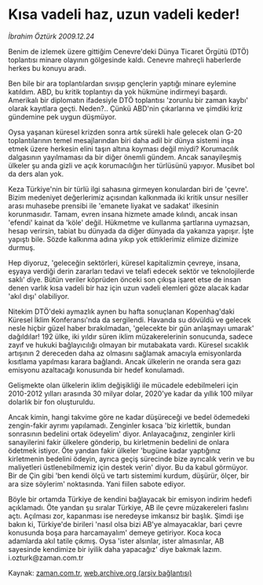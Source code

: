 # Kısa vadeli haz, uzun vadeli keder!

*İbrahim Öztürk 2009.12.24*

<tr><td class="metin" colspan="2" style="padding-top: 20px; padding-left: 5px; ">Benim de izlemek üzere gittiğim Cenevre'deki Dünya Ticaret Örgütü (DTÖ) toplantısı minare olayının gölgesinde kaldı. Cenevre mahreçli haberlerde herkes bu konuyu aradı.</td></tr><tr><td class="metin" colspan="2" style="padding-top: 20px; padding-left: 5px; "><p>Ben bile bir ara toplantılardan sıvışıp gençlerin yaptığı minare eylemine katıldım. ABD, bu kritik toplantıyı da yok hükmüne indirmeyi başardı. Amerikalı bir diplomatın ifadesiyle DTÖ toplantısı 'zorunlu bir zaman kaybı' olarak kayıtlara geçti. Neden?.. Çünkü ABD'nin çıkarlarına ve şimdiki kriz gündemine pek uygun düşmüyor.
<p>Oysa yaşanan küresel krizden sonra artık sürekli hale gelecek olan G-20 toplantılarının temel mesajlarından biri daha adil bir dünya sistemi inşa etmek üzere herkesin elini taşın altına koyması değil miydi? Korumacılık dalgasının yayılmaması da bir diğer önemli gündem. Ancak sanayileşmiş ülkeler şu anda gizli ve açık korumacılığın her türlüsünü yapıyor. Musibet bol da ders alan yok.
<p>Keza Türkiye'nin bir türlü ilgi sahasına girmeyen konulardan biri de 'çevre'. Bizim medeniyet değerlerimiz açısından kalkınmada iki kritik unsur nesiller arası muhasebe prensibi ile 'emanete liyakat ve sadakat' ilkesinin korunmasıdır. Tamam, evren insana hizmete amade kılındı, ancak insan 'efendi' kainat da 'köle' değil. Hükmetme ve kullanma şartlarına uymazsan, hesap verirsin, tabiat bu dünyada da diğer dünyada da yakanıza yapışır. İşte yapıştı bile. Sözde kalkınma adına yıkıp yok ettiklerimiz elimize dizimize durmuş.
<p>Hep diyoruz, 'geleceğin sektörleri, küresel kapitalizmin çevreye, insana, eşyaya verdiği derin zararları tedavi ve telafi edecek sektör ve teknolojilerde saklı' diye. Bütün veriler köprüden önceki son çıkışa işaret etse de insan denen varlık kısa vadeli bir haz için uzun vadeli elemleri göze alacak kadar 'akıl dışı' olabiliyor.
<p>Nitekim DTÖ'deki aymazlık aynen bu hafta sonuçlanan Kopenhag'daki Küresel İklim Konferansı'nda da sergilendi. Havanda su dövüldü ve gelecek nesle hiçbir güzel haber bırakılmadan, 'gelecekte bir gün anlaşmayı umarak' dağıldılar! 192 ülke, iki yıldır süren iklim müzakerelerinin sonucunda, sadece zayıf ve hukuki bağlayıcılığı olmayan bir mutabakata vardı. Küresel sıcaklık artışının 2 dereceden daha az olmasını sağlamak amacıyla emisyonlarda kısıtlama yapılması karara bağlandı. Ancak ülkelerin ne oranda sera gazı emisyonu azaltacağı konusunda bir hedef konulamadı.
<p>Gelişmekte olan ülkelerin iklim değişikliği ile mücadele edebilmeleri için 2010-2012 yılları arasında 30 milyar dolar, 2020'ye kadar da yıllık 100 milyar dolarlık bir fon oluşturuldu.
<p>Ancak kimin, hangi takvime göre ne kadar düşüreceği ve bedel ödemedeki zengin-fakir ayrımı yapılamadı. Zenginler kısaca 'biz kirlettik, bundan sonrasının bedelini ortak ödeyelim' diyor. Anlayacağınız, zenginler kirli sanayilerini fakir ülkelere gönderip, bu kirletmenin bedelini de onlara ödetmek istiyor. Öte yandan fakir ülkeler 'bugüne kadar yaptığınız kirletmenin bedelini ödeyin, ayrıca geçiş sürecinde bize ayrıcalık verin ve bu maliyetleri üstlenebilmemiz için destek verin' diyor. Bu da kabul görmüyor. Bir de Çin gibi 'ben kendi ölçü ve tartı sistemimi kurdum, düşürür, ölçer, bir ara size söylerim' noktasında. Yani fiilen sabote ediyor.
<p>Böyle bir ortamda Türkiye de kendini bağlayacak bir emisyon indirim hedefi açıklamadı. Öte yandan şu sıralar Türkiye, AB ile çevre müzakereleri faslını açtı. Açılması zor, kapanması ise neredeyse imkansız bir başlık. Şimdi işe bakın ki, Türkiye'de birileri 'nasıl olsa bizi AB'ye almayacaklar, bari çevre konusunda boşa para harcamayalım' demeye getiriyor. Koca koca adamlarda akıl tatile çıkmış. Oysa 'ister alsınlar, ister almasınlar, AB sayesinde kendimize bir iyilik daha yapacağız' diye bakmak lazım. i.ozturk@zaman.com.tr<br/></p></p></p></p></p></p></p></p></td></tr>

Kaynak: [zaman.com.tr](http://zaman.com.tr/yazar.do?yazino=931384), [web.archive.org (arşiv bağlantısı)](http://web.archive.org/web/20100122214216/http://www.zaman.com.tr:80/yazar.do?yazino=931384)
